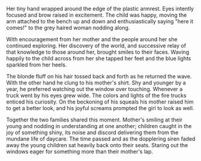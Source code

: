 Her tiny hand wrapped around the edge of the plastic armrest. Eyes
intently focused and brow raised in excitement. The child was happy,
moving the arm attached to the bench up and down and enthusiastically
saying "here it comes!" to the grey haired woman nodding along.

With encouragement from her mother and the people around her she
continued exploring. Her discovery of the world, and
successive relay of that knowledge to those around her, brought smiles
to their faces. Waving happily to the child across from her she tapped
her feet and the blue lights sparkled from her heels.

The blonde fluff on his hair tossed back and forth as he returned the
wave. With the other hand he clung to his mother's shirt.  Shy and
younger by a year, he preferred watching out the window over touching.
Whenever a truck went by his eyes grew wide. The colors and lights of
the fire trucks enticed his curiosity. On the beckoning of his squeals
his mother raised him to get a better look, and his joyful screams
prompted the girl to look as well.

Together the two families shared this moment. Mother's smiling at their
young and nodding in understanding at one another; children caught in
the joy of something shiny, its noise and discord delivering them from
the mundane life of daycare. The time passed and as the dopplering siren
faded away the young children sat heavily back onto their seats. Staring
out the windows eager for something more than their mother's lap.
